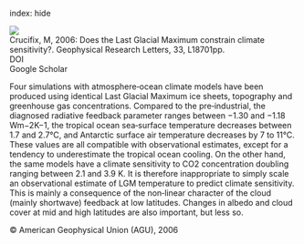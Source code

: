index: hide

<div class="Citation">
    <div class="Citation-thumb CitationThumb-linked"  data-href="https://doi.org/10.1029/2006gl027137">
      <img src="https://static.claimspace.cloud/climate-study-static/refs/thumbs/12/Crucifix_2006-thumb.png" />
    </div>

  <div class="Citation-body">
    <div class="Citation-text">Crucifix, M, 2006: Does the Last Glacial Maximum constrain climate sensitivity?. <span class="Article-journal">Geophysical Research Letters, </span><span class="Article-volume">33, </span>L18701pp.</div>
    <div class="Citation-links">
      <div class="CitationLink" data-href="https://doi.org/10.1029/2006gl027137">
        <div class="CitationLink-icon CitationLink-Doi"></div>
        <div class="CitationLink-text">DOI</div>
      </div>
      <div class="CitationLink" data-href="https://scholar.google.com/scholar?q=10.1029/2006gl027137">
        <div class="CitationLink-icon CitationLink-Scholar"></div>
        <div class="CitationLink-text">Google Scholar</div>
      </div>
    </div>
  </div>
</div>

Four simulations with atmosphere‐ocean climate models have been produced using identical Last Glacial Maximum ice sheets, topography and greenhouse gas concentrations. Compared to the pre‐industrial, the diagnosed radiative feedback parameter ranges between −1.30 and −1.18 Wm−2K−1, the tropical ocean sea‐surface temperature decreases between 1.7 and 2.7°C, and Antarctic surface air temperature decreases by 7 to 11°C. These values are all compatible with observational estimates, except for a tendency to underestimate the tropical ocean cooling. On the other hand, the same models have a climate sensitivity to CO2 concentration doubling ranging between 2.1 and 3.9 K. It is therefore inappropriate to simply scale an observational estimate of LGM temperature to predict climate sensitivity. This is mainly a consequence of the non‐linear character of the cloud (mainly shortwave) feedback at low latitudes. Changes in albedo and cloud cover at mid and high latitudes are also important, but less so.

<div class="Citation-copy">
&copy; American Geophysical Union (AGU), 2006
</div>